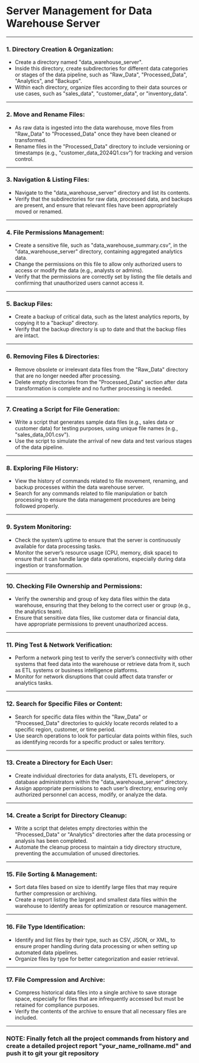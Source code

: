 # Server Management for Data Warehouse Server

---

### **1. Directory Creation & Organization:**
   - Create a directory named "data_warehouse_server".
   - Inside this directory, create subdirectories for different data categories or stages of the data pipeline, such as "Raw_Data", "Processed_Data", "Analytics", and "Backups".
   - Within each directory, organize files according to their data sources or use cases, such as "sales_data", "customer_data", or "inventory_data".

---

### **2. Move and Rename Files:**
   - As raw data is ingested into the data warehouse, move files from "Raw_Data" to "Processed_Data" once they have been cleaned or transformed.
   - Rename files in the "Processed_Data" directory to include versioning or timestamps (e.g., "customer_data_2024Q1.csv") for tracking and version control.

---

### **3. Navigation & Listing Files:**
   - Navigate to the "data_warehouse_server" directory and list its contents.
   - Verify that the subdirectories for raw data, processed data, and backups are present, and ensure that relevant files have been appropriately moved or renamed.

---

### **4. File Permissions Management:**
   - Create a sensitive file, such as "data_warehouse_summary.csv", in the "data_warehouse_server" directory, containing aggregated analytics data.
   - Change the permissions on this file to allow only authorized users to access or modify the data (e.g., analysts or admins).
   - Verify that the permissions are correctly set by listing the file details and confirming that unauthorized users cannot access it.

---

### **5. Backup Files:**
   - Create a backup of critical data, such as the latest analytics reports, by copying it to a "backup" directory.
   - Verify that the backup directory is up to date and that the backup files are intact.

---

### **6. Removing Files & Directories:**
   - Remove obsolete or irrelevant data files from the "Raw_Data" directory that are no longer needed after processing.
   - Delete empty directories from the "Processed_Data" section after data transformation is complete and no further processing is needed.

---

### **7. Creating a Script for File Generation:**
   - Write a script that generates sample data files (e.g., sales data or customer data) for testing purposes, using unique file names (e.g., "sales_data_001.csv").
   - Use the script to simulate the arrival of new data and test various stages of the data pipeline.

---

### **8. Exploring File History:**
   - View the history of commands related to file movement, renaming, and backup processes within the data warehouse server.
   - Search for any commands related to file manipulation or batch processing to ensure the data management procedures are being followed properly.

---

### **9. System Monitoring:**
   - Check the system’s uptime to ensure that the server is continuously available for data processing tasks.
   - Monitor the server’s resource usage (CPU, memory, disk space) to ensure that it can handle large data operations, especially during data ingestion or transformation.

---

### **10. Checking File Ownership and Permissions:**
   - Verify the ownership and group of key data files within the data warehouse, ensuring that they belong to the correct user or group (e.g., the analytics team).
   - Ensure that sensitive data files, like customer data or financial data, have appropriate permissions to prevent unauthorized access.

---

### **11. Ping Test & Network Verification:**
   - Perform a network ping test to verify the server’s connectivity with other systems that feed data into the warehouse or retrieve data from it, such as ETL systems or business intelligence platforms.
   - Monitor for network disruptions that could affect data transfer or analytics tasks.

---

### **12. Search for Specific Files or Content:**
   - Search for specific data files within the "Raw_Data" or "Processed_Data" directories to quickly locate records related to a specific region, customer, or time period.
   - Use search operations to look for particular data points within files, such as identifying records for a specific product or sales territory.

---

### **13. Create a Directory for Each User:**
   - Create individual directories for data analysts, ETL developers, or database administrators within the "data_warehouse_server" directory.
   - Assign appropriate permissions to each user’s directory, ensuring only authorized personnel can access, modify, or analyze the data.

---

### **14. Create a Script for Directory Cleanup:**
   - Write a script that deletes empty directories within the "Processed_Data" or "Analytics" directories after the data processing or analysis has been completed.
   - Automate the cleanup process to maintain a tidy directory structure, preventing the accumulation of unused directories.

---

### **15. File Sorting & Management:**
   - Sort data files based on size to identify large files that may require further compression or archiving.
   - Create a report listing the largest and smallest data files within the warehouse to identify areas for optimization or resource management.

---

### **16. File Type Identification:**
   - Identify and list files by their type, such as CSV, JSON, or XML, to ensure proper handling during data processing or when setting up automated data pipelines.
   - Organize files by type for better categorization and easier retrieval.

---

### **17. File Compression and Archive:**
   - Compress historical data files into a single archive to save storage space, especially for files that are infrequently accessed but must be retained for compliance purposes.
   - Verify the contents of the archive to ensure that all necessary files are included.

---

### NOTE: Finally fetch all the project commands from history and create a detailed project report "your_name_rollname.md" and push it to git your git repository